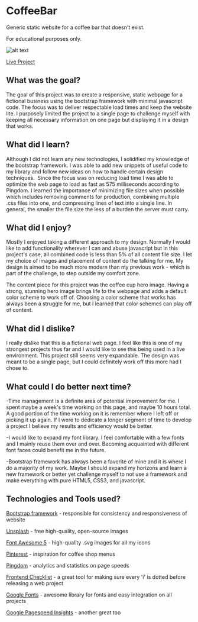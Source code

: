 # CoffeeBar
Generic static website for a coffee bar that doesn't exist.

For educational purposes only.

![alt text](https://ryanduma.is/blog/wp-content/uploads/2017/11/2017-11-22-13_43_39-Website-speed-test.png "Mint Coffee Bar Pingdom")

[Live Project](https://ryanduma.is/projects/coffeebar)

## What was the goal?

The goal of this project was to create a responsive, static webpage for a fictional business using the bootstrap framework with minimal javascript code. The focus was to deliver respectable load times and keep the website lite. I purposely limited the project to a single page to challenge myself with keeping all necessary information on one page but displaying it in a design that works.



## What did I learn?

Although I did not learn any new technologies, I solidified my knowledge of the bootstrap framework. I was able to add new snippets of useful code to my library and follow new ideas on how to handle certain design techniques.  Since the focus was on reducing load time I was able to optimize the web page to load as fast as 575 milliseconds according to Pingdom. I learned the importance of minimizing file sizes when possible which includes removing comments for production, combining multiple .css files into one, and compressing lines of text into a single line. In general, the smaller the file size the less of a burden the server must carry.

## What did I enjoy?

Mostly I enjoyed taking a different approach to my design. Normally I would like to add functionality wherever I can and abuse javascript but in this project's case, all combined code is less than 5% of all content file size. I let my choice of images and placement of content do the talking for me. My design is aimed to be much more modern than my previous work - which is part of the challenge, to step outside my comfort zone.

The content piece for this project was the coffee cup hero image. Having a strong, stunning hero image brings life to the webpage and adds a default color scheme to work off of. Choosing a color scheme that works has always been a struggle for me, but I learned that color schemes can play off of content.

## What did I dislike?

I really dislike that this is a fictional web page. I feel like this is one of my strongest projects thus far and I would like to see this being used in a live environment. This project still seems very expandable. The design was meant to be a single page, but I could definitely work off this more had I chose to.

## What could I do better next time?

-Time management is a definite area of potential improvement for me. I spent maybe a week's time working on this page, and maybe 10 hours total. A good portion of the time working on it is remember where I left off or picking it up again. If I were to dedicate a longer segment of time to develop a project I believe my results and efficiency would be better.

-I would like to expand my font library. I feel comfortable with a few fonts and I mainly reuse them over and over. Becoming acquainted with different font faces could benefit me in the future.

-Bootstrap framework has always been a favorite of mine and it is where I do a majority of my work. Maybe I should expand my horizons and learn a new framework or better yet challenge myself to not use a framework and make everything with pure HTML5, CSS3, and javascript.

## Technologies and Tools used?

[Bootstrap framework](https://getbootstrap.com/) - responsible for consistency and responsiveness of website

[Unsplash](https://unsplash.com/) - free high-quality, open-source images

[Font Awesome 5](http://fontawesome.io/) - high-quality .svg images for all my icons

[Pinterest](https://www.pinterest.com/) - inspiration for coffee shop menus

[Pingdom](https://www.pingdom.com/) - analytics and statistics on page speeds

[Frontend Checklist](https://github.com/thedaviddias/Front-End-Checklist) - a great tool for making sure every 'i' is dotted before releasing a web project

[Google Fonts](https://fonts.google.com/) - awesome library for fonts and easy integration on all projects

[Google Pagespeed Insights](https://developers.google.com/speed/pagespeed/insights/) - another great too
